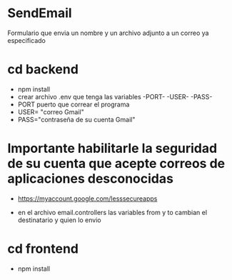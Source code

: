 # SendEmail
Formulario que envia un nombre y un archivo adjunto a un correo ya especificado
# cd backend
- npm install
-  crear archivo .env que tenga las variables -PORT- -USER- -PASS-
- PORT puerto que correar el programa
- USER= "correo Gmail"
- PASS="contraseña de su cuenta Gmail" 
# Importante habilitarle la seguridad de su cuenta que acepte correos de aplicaciones desconocidas
 - https://myaccount.google.com/lesssecureapps

 
 - en el archivo email.controllers las variables from y to cambian el destinatario y quien lo envio
 
 
 # cd frontend
 - npm install 
  
